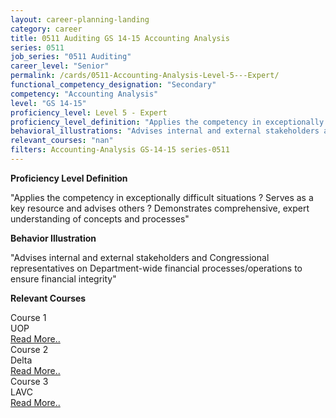```yaml
---
layout: career-planning-landing
category: career
title: 0511 Auditing GS 14-15 Accounting Analysis
series: 0511
job_series: "0511 Auditing"
career_level: "Senior"
permalink: /cards/0511-Accounting-Analysis-Level-5---Expert/
functional_competency_designation: "Secondary"
competency: "Accounting Analysis"
level: "GS 14-15"
proficiency_level: Level 5 - Expert
proficiency_level_definition: "Applies the competency in exceptionally difficult situations ? Serves as a key resource and advises others ? Demonstrates comprehensive, expert understanding of concepts and processes"
behavioral_illustrations: "Advises internal and external stakeholders and Congressional representatives on Department-wide financial processes/operations to ensure financial integrity"
relevant_courses: "nan"
filters: Accounting-Analysis GS-14-15 series-0511
---
```


<p><b>Proficiency Level Definition</b></p>
<p>"Applies the competency in exceptionally difficult situations ? Serves as a key resource and advises others ? Demonstrates comprehensive, expert understanding of concepts and processes"</p>
<p><b>Behavior Illustration</b></p>
<p>"Advises internal and external stakeholders and Congressional representatives on Department-wide financial processes/operations to ensure financial integrity"</p>
<p><b>Relevant Courses</b></p>
<div class="cfo-courses-outer"><div class="cfo-courses-inner">Course 1</div><div class="cfo-courses-inner">UOP</div><div class="cfo-courses-inner"><a href="/cards/0511-Accounting-Analysis-Level-5---Expert/">Read More..</a></div></div>
<div class="cfo-courses-outer"><div class="cfo-courses-inner">Course 2</div><div class="cfo-courses-inner">Delta</div><div class="cfo-courses-inner"><a href="/cards/0511-Accounting-Analysis-Level-5---Expert/">Read More..</a></div></div>
<div class="cfo-courses-outer"><div class="cfo-courses-inner">Course 3</div><div class="cfo-courses-inner">LAVC</div><div class="cfo-courses-inner"><a href="/cards/0511-Accounting-Analysis-Level-5---Expert/">Read More..</a></div></div>
